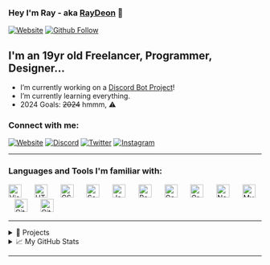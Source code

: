 ### Hey I'm Ray - aka [RayDeon][website] 👋

[![Website](https://img.shields.io/website?label=raydeon.cloud&style=for-the-badge&url=https%3A%2F%2Fraydeon.cloud)](https://raydeon.cloud)
[![Github Follow](https://img.shields.io/github/followers/rayd3on?style=social)](https://github.com/rayd3on) 

## I'm an 19yr old Freelancer, Programmer, Designer...

- I’m currently working on a [Discord Bot Project][passione]!
- I’m currently learning everything.
- 2024 Goals: ~~2024~~ hmmm, ⚠️

### Connect with me:

[![Website](https://img.shields.io/badge/-Website-000?style=for-the-badge&logo=Google-Chrome&logoColor=white)][website]
[![Discord](https://img.shields.io/badge/-Discord-5865F2?style=for-the-badge&logo=discord&logoColor=white)][discord]
[![Twitter](https://img.shields.io/badge/-Twitter-1DA1F2?style=for-the-badge&logo=twitter&logoColor=white)][twitter]
[![Instagram](https://img.shields.io/badge/-Instagram-E4405F?style=for-the-badge&logo=instagram&logoColor=white)][instagram]

---

### Languages and Tools I'm familiar with:

<p align="left">
  <img alt="Visual Studio Code" width="26px" src="https://cdn.jsdelivr.net/gh/devicons/devicon/icons/vscode/vscode-original.svg" style="margin-right: 10px;" /> 
  &nbsp;&nbsp;
  <img alt="HTML5" width="26px" src="https://cdn.jsdelivr.net/gh/devicons/devicon/icons/html5/html5-original.svg" style="margin-right: 10px;" /> 
  &nbsp;&nbsp;
  <img alt="CSS3" width="26px" src="https://cdn.jsdelivr.net/gh/devicons/devicon/icons/css3/css3-original.svg" style="margin-right: 10px;" /> 
  &nbsp;&nbsp;
  <img alt="Sass" width="26px" src="https://cdn.jsdelivr.net/gh/devicons/devicon/icons/sass/sass-original.svg" style="margin-right: 10px;" /> 
  &nbsp;&nbsp;
  <img alt="JavaScript" width="26px" src="https://cdn.jsdelivr.net/gh/devicons/devicon/icons/javascript/javascript-original.svg" style="margin-right: 10px;" /> 
  &nbsp;&nbsp;
  <img alt="React" width="26px" src="https://cdn.jsdelivr.net/gh/devicons/devicon/icons/react/react-original.svg" style="margin-right: 10px;" /> 
  &nbsp;&nbsp;
  <img alt="Gatsby" width="26px" src="https://cdn.jsdelivr.net/gh/devicons/devicon/icons/gatsby/gatsby-original.svg" style="margin-right: 10px;" /> 
  &nbsp;&nbsp;
  <img alt="GraphQL" width="26px" src="https://cdn.jsdelivr.net/gh/devicons/devicon/icons/graphql/graphql-plain.svg" style="margin-right: 10px;" /> 
  &nbsp;&nbsp;
  <img alt="Node.js" width="26px" src="https://cdn.jsdelivr.net/gh/devicons/devicon/icons/nodejs/nodejs-original.svg" style="margin-right: 10px;" /> 
  &nbsp;&nbsp;
  <img alt="MySQL" width="26px" src="https://cdn.jsdelivr.net/gh/devicons/devicon/icons/mysql/mysql-original.svg" style="margin-right: 10px;" /> 
  &nbsp;&nbsp;
  <img alt="Git" width="26px" src="https://cdn.jsdelivr.net/gh/devicons/devicon/icons/git/git-original.svg" style="margin-right: 10px;" /> 
  &nbsp;&nbsp;
  <img alt="GitHub" width="26px" src="https://user-images.githubusercontent.com/3369400/139448065-39a229ba-4b06-434b-bc67-616e2ed80c8f.png" />
</p>

---

<details>
  <summary>📌 Projects</summary>
  <ul>
    <li>
      <img src="https://avatars2.githubusercontent.com/u/69858944?s=60&v=4" alt="Github" width="24" height="24" />
      <a href="https://discord.gg/d8yS5eH" title="Passione">Passione</a> (<strong>Advanced Discord Bot</strong>)
    </li>
    <li>
      <img src="https://media.discordapp.net/attachments/741206496775503982/746818061209960599/pokemon_PNG14.png?width=532&height=560" alt="Poke" width="24" height="25" />
      <a href="https://discord.gg/3nKgP3T" title="Poke">Pokecore</a> (<strong>2K+ Server, Under development!</strong>)
    </li>
  </ul>
</details>

<details>
  <summary>📈 My GitHub Stats</summary>
  <img align="left" alt="rayd3on's Github Stats" src="https://github-readme-stats.vercel.app/api?username=rayd3on&count_private=true" />
</details>

---

[website]: https://raydeon.dev
[passione]: https://discord.gg/d8yS5eH
[discord]: https://discord.gg/d8yS5eH
[twitter]: https://twitter.com/rayd3on
[instagram]: https://instagram.com/ig_raydeon
